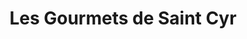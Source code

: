 ---
title: "Les Gourmets de Saint Cyr"
url: /saint-cyr-sur-loire/les-gourmets-de-saint-cyr/
shop: Bäckerei
---